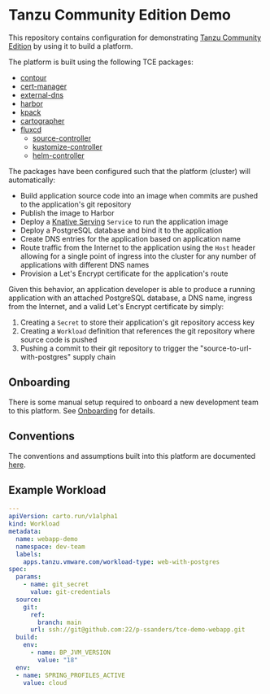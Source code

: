 #   Tanzu Community Edition Demo

This repository contains configuration for demonstrating [Tanzu Community Edition](https://tanzucommunityedition.io/) by using it to build a platform.

The platform is built using the following TCE packages:
-   [contour](https://projectcontour.io/)
-   [cert-manager](https://cert-manager.io/)
-   [external-dns](https://github.com/kubernetes-sigs/external-dns/blob/master/README.md)
-   [harbor](https://goharbor.io/)
-   [kpack](https://github.com/pivotal/kpack)
-   [cartographer](https://cartographer.sh/)
-   [fluxcd](https://fluxcd.io/)
    -   [source-controller](https://github.com/fluxcd/source-controller/)
    -   [kustomize-controller](https://github.com/fluxcd/kustomize-controller/)
    -   [helm-controller](https://github.com/fluxcd/helm-controller/)

The packages have been configured such that the platform (cluster) will automatically:
-   Build application source code into an image when commits are pushed to the application's git repository
-   Publish the image to Harbor
-   Deploy a [Knative Serving](https://knative.dev/docs/serving/) `Service` to run the application image
-   Deploy a PostgreSQL database and bind it to the application
-   Create DNS entries for the application based on application name
-   Route traffic from the Internet to the application using the `Host` header allowing for a single point of ingress into the cluster for any number of applications with different DNS names
-   Provision a Let's Encrypt certificate for the application's route

Given this behavior, an application developer is able to produce a running application with an attached PostgreSQL database, a DNS name, ingress from the Internet, and a valid Let's Encrypt certificate by simply:
1.  Creating a `Secret` to store their application's git repository access key
1.  Creating a `Workload` definition that references the git repository where source code is pushed
1.  Pushing a commit to their git repository to trigger the "source-to-url-with-postgres" supply chain

##  Onboarding

There is some manual setup required to onboard a new development team to this platform. See [Onboarding](tce/onboarding/README.md) for details.

##  Conventions

The conventions and assumptions built into this platform are documented [here](CONVENTIONS.md).

##  Example Workload

```yaml
---
apiVersion: carto.run/v1alpha1
kind: Workload
metadata:
  name: webapp-demo
  namespace: dev-team
  labels:
    apps.tanzu.vmware.com/workload-type: web-with-postgres
spec:
  params:
    - name: git_secret
      value: git-credentials
  source:
    git:
      ref:
        branch: main
      url: ssh://git@github.com:22/p-ssanders/tce-demo-webapp.git
  build:
    env:
      - name: BP_JVM_VERSION
        value: "18"
  env:
  - name: SPRING_PROFILES_ACTIVE
    value: cloud
```
